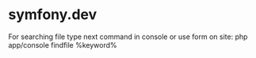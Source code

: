 symfony.dev
========================



For searching file type next command in console or use form on site:
php app/console findfile %keyword%